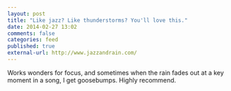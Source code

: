 ```yaml
---
layout: post
title: "Like jazz? Like thunderstorms? You'll love this."
date: 2014-02-27 13:02
comments: false
categories: feed
published: true
external-url: http://www.jazzandrain.com/
---
```

Works wonders for focus, and sometimes when the rain fades out at a key moment in a song, I get goosebumps. Highly recommend.
<!--more-->
